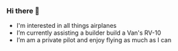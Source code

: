 ### Hi there 👋

- I'm interested in all things airplanes 
- I’m currently assisting a builder build a Van's RV-10 
- I’m am a private pilot and enjoy flying as much as I can 

